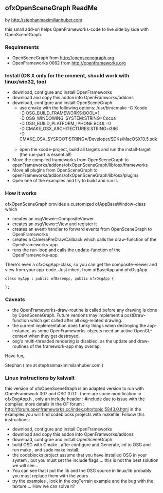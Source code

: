 ## ofxOpenSceneGraph ReadMe
by <http://stephanmaximilianhuber.com>

this small add-on helps OpenFrameworks-code to live side by side with OpenSceneGraph.

### Requirements

* OpenSceneGraph from <http://openscenegraph.org>
* OpenFrameworks 0062 from <http://openframeworks.org>

### Install (OS X only for the moment, should work with linux/win32, too)

* download, configure and install OpenFrameworks
* download and copy this addon into OpenFramworks/addons
* download, configure and install OpenSceneGraph
  * use cmake  with the following options:
         /usr/bin/cmake -G Xcode \
         -D OSG_BUILD_FRAMEWORKS:BOOL=1 \
         -D OSG_WINDOWING_SYSTEM:STRING=Cocoa \
         -D OSG_BUILD_PLATFORM_IPHONE:BOOL=0 \
         -D CMAKE_OSX_ARCHITECTURES:STRING=i386 \
         -D CMAKE_OSX_SYSROOT:STRING=/Developer/SDKs/MacOSX10.5.sdk .
  * open the xcode-project, build all targets and run the install-target (the run-part is essential!)
* Move the compiled frameworks from OpenSceneGraph to openFrameworks/addons/ofxOpenSceneGraph/lib/osx/frameworks
* Move all plugins from OpenSceneGraph to  openFrameworks/addons/ofxOpenSceneGraph/lib/osx/plugins
* Open one of the examples and try to build and run it.

### How it works

ofxOpenSceneGraph provides a customized ofAppBaseWindow-class which 

* creates an osgViewer::CompositeViewer
* creates an osgViewer::View and register it 
* creates an event-handler to forward events from OpenSceneGraph to OpenFrameworks
* creates a CameraPreDrawCallback which calls the draw-function of the OpenFrameworks-app.
* runs the run-loop and calls the update-function of the OpenFrameworks-app.

There's even a ofxOsgApp-class, so you can get the composite-viewer and view from your app-code. Just inherit from ofBaseApp and ofxOsgApp

    class myApp : public ofBaseApp, public ofxOsgApp {

    };

### Caveats

* the OpenFrameworks-draw-routine is called before any drawing is done by OpenSceneGraph. Future versions may implement a postDraw-function which get called after all osg-related drawing.
* the current implementation does funky things when destroying the app-instance, as some OpenFrameworks-objects need an active OpenGL-context when they get destroyed.
* osg's multi-threaded rendering is disabled, as the update and draw-routines of the framework-app may overlap.

Have fun, 

Stephan ( me at stephanmaximimilanhuber.com )

### Linux instructions by kalwalt

this version of ofxOpenSceneGraph is an adapted version to run with OpenFramework 007 and OSG 3.0.1 .
there are some modification in ofxOsgApp.h , only an include header :
 #include <cstddef> 
 due to issue with the compiler. more details in the OF forum : http://forum.openframeworks.cc/index.php/topic,5843.0.html
in the examples you will find codeblocks projects with makefile. Foloow this instructions:
* download, configure and install OpenFrameworks
* download and copy this addon into OpenFramworks/addons
* download, configure and install OpenSceneGraph
* build OSG with Cmake , after configure and Generate, cd to OSG and run make , and sudo make install.
* the codeblocks project assume that you have installed OSG in your system . but you must set the include flags.... this is not the best solution we will see...
* You can see that i put the lib and the OSG source in linux/lib probably you must replace them with the yours .
* try the examples , look in the osgTerrain example and the bug with the texture ... How we can solve it?




